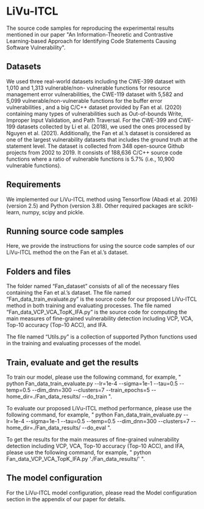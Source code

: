 # LiVu-ITCL

The source code samples for reproducing the experimental results mentioned in our paper "An Information-Theoretic and Contrastive Learning-based Approach for Identifying Code Statements Causing Software Vulnerability".

## Datasets 

We used three real-world datasets including the CWE-399 dataset with 1,010 and 1,313 vulnerable/non- vulnerable functions for resource management error vulnerabilities, the CWE-119 dataset with 5,582 and 5,099 vulnerable/non-vulnerable functions for the buffer error vulnerabilities , and a big C/C++ dataset provided by Fan et al. (2020) containing many types of vulnerabilities such as Out-of-bounds Write, Improper Input Validation, and Path
Traversal. For the CWE-399 and CWE-199 datasets collected by Li et al. (2018), we used the ones processed by Nguyen et al. (2021). Additionally, the Fan et al.’s dataset is considered as one of the largest vulnerability datasets that includes the ground truth at the statement level. The dataset is collected
from 348 open-source Github projects from 2002 to 2019. It consists of 188,636 C/C++ source code functions where a ratio of vulnerable functions is 5.7% (i.e., 10,900 vulnerable functions).

## Requirements 

We implemented our LiVu-ITCL method using Tensorflow (Abadi et al. 2016) (version 2.5) and Python (version 3.8). Other required packages are scikit-learn, numpy, scipy and pickle.

## Running source code samples

Here, we provide the instructions for using the source code samples of our LiVu-ITCL method the on the Fan et al.’s dataset.

## Folders and files

The folder named “Fan_dataset” consists of all of the necessary files containing the Fan et al.’s dataset. The file named “Fan_data_train_evaluate.py” is the source code for our proposed LiVu-ITCL method in both training and evaluating processes. The file named “Fan_data_VCP_VCA_TopK_IFA.py” is the source code for computing the main measures of fine-grained vulnerability detection including VCP, VCA, Top-10 accuracy (Top-10 ACC), and IFA.

The file named “Utils.py” is a collection of supported Python functions used in the training and evaluating processes of the model.

## Train, evaluate and get the results

To train our model, please use the following command, for example, " python Fan_data_train_evaluate.py --lr=1e-4 --sigma=1e-1 --tau=0.5 --temp=0.5 --dim_dnn=300 --clusters=7 --train_epochs=5 --home_dir=./Fan_data_results/ --do_train ".

To evaluate our proposed LiVu-ITCL method performance, please use the following command, for example, " python Fan_data_train_evaluate.py --lr=1e-4 --sigma=1e-1 --tau=0.5 --temp=0.5 --dim_dnn=300 --clusters=7 --home_dir=./Fan_data_results/ --do_eval ".

To get the results for the main measures of fine-grained vulnerability detection including VCP, VCA, Top-10 accuracy (Top-10 ACC), and IFA, please use the following command, for example, " python Fan_data_VCP_VCA_TopK_IFA.py './Fan_data_results/' ".

## The model configuration 

For the LiVu-ITCL model configuration, please read the Model configuration section in the appendix of our paper for details.

